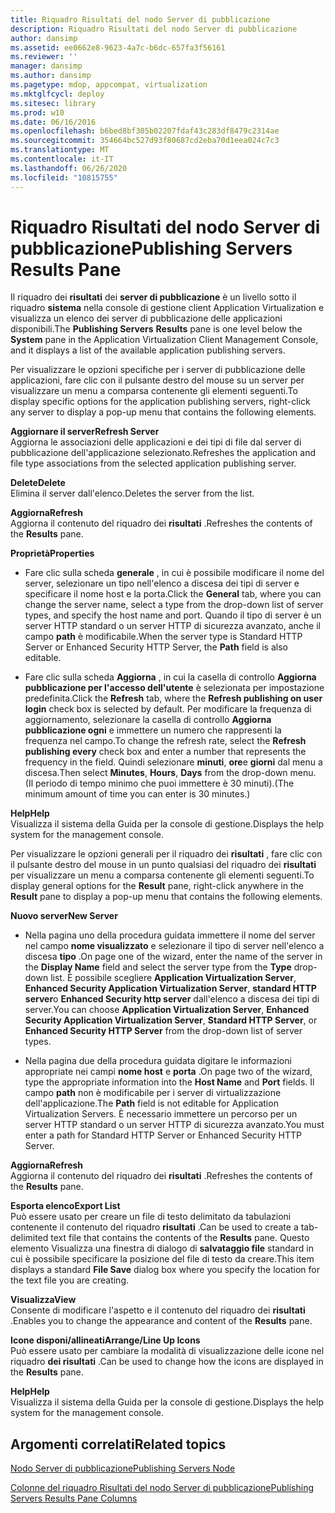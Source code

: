 ```yaml
---
title: Riquadro Risultati del nodo Server di pubblicazione
description: Riquadro Risultati del nodo Server di pubblicazione
author: dansimp
ms.assetid: ee0662e8-9623-4a7c-b6dc-657fa3f56161
ms.reviewer: ''
manager: dansimp
ms.author: dansimp
ms.pagetype: mdop, appcompat, virtualization
ms.mktglfcycl: deploy
ms.sitesec: library
ms.prod: w10
ms.date: 06/16/2016
ms.openlocfilehash: b6bed8bf305b02207fdaf43c283df8479c2314ae
ms.sourcegitcommit: 354664bc527d93f80687cd2eba70d1eea024c7c3
ms.translationtype: MT
ms.contentlocale: it-IT
ms.lasthandoff: 06/26/2020
ms.locfileid: "10815755"
---
```

# <span data-ttu-id="0ce87-103">Riquadro Risultati del nodo Server di pubblicazione</span><span class="sxs-lookup"><span data-stu-id="0ce87-103">Publishing Servers Results Pane</span></span>


<span data-ttu-id="0ce87-104">Il riquadro dei **risultati** dei **server di pubblicazione** è un livello sotto il riquadro **sistema** nella console di gestione client Application Virtualization e visualizza un elenco dei server di pubblicazione delle applicazioni disponibili.</span><span class="sxs-lookup"><span data-stu-id="0ce87-104">The **Publishing Servers** **Results** pane is one level below the **System** pane in the Application Virtualization Client Management Console, and it displays a list of the available application publishing servers.</span></span>

<span data-ttu-id="0ce87-105">Per visualizzare le opzioni specifiche per i server di pubblicazione delle applicazioni, fare clic con il pulsante destro del mouse su un server per visualizzare un menu a comparsa contenente gli elementi seguenti.</span><span class="sxs-lookup"><span data-stu-id="0ce87-105">To display specific options for the application publishing servers, right-click any server to display a pop-up menu that contains the following elements.</span></span>

<a href="" id="refresh-server"></a>**<span data-ttu-id="0ce87-106">Aggiornare il server</span><span class="sxs-lookup"><span data-stu-id="0ce87-106">Refresh Server</span></span>**  
<span data-ttu-id="0ce87-107">Aggiorna le associazioni delle applicazioni e dei tipi di file dal server di pubblicazione dell'applicazione selezionato.</span><span class="sxs-lookup"><span data-stu-id="0ce87-107">Refreshes the application and file type associations from the selected application publishing server.</span></span>

<a href="" id="delete"></a>**<span data-ttu-id="0ce87-108">Delete</span><span class="sxs-lookup"><span data-stu-id="0ce87-108">Delete</span></span>**  
<span data-ttu-id="0ce87-109">Elimina il server dall'elenco.</span><span class="sxs-lookup"><span data-stu-id="0ce87-109">Deletes the server from the list.</span></span>

<a href="" id="refresh"></a>**<span data-ttu-id="0ce87-110">Aggiorna</span><span class="sxs-lookup"><span data-stu-id="0ce87-110">Refresh</span></span>**  
<span data-ttu-id="0ce87-111">Aggiorna il contenuto del riquadro dei **risultati** .</span><span class="sxs-lookup"><span data-stu-id="0ce87-111">Refreshes the contents of the **Results** pane.</span></span>

<a href="" id="properties"></a>**<span data-ttu-id="0ce87-112">Proprietà</span><span class="sxs-lookup"><span data-stu-id="0ce87-112">Properties</span></span>**  
-   <span data-ttu-id="0ce87-113">Fare clic sulla scheda **generale** , in cui è possibile modificare il nome del server, selezionare un tipo nell'elenco a discesa dei tipi di server e specificare il nome host e la porta.</span><span class="sxs-lookup"><span data-stu-id="0ce87-113">Click the **General** tab, where you can change the server name, select a type from the drop-down list of server types, and specify the host name and port.</span></span> <span data-ttu-id="0ce87-114">Quando il tipo di server è un server HTTP standard o un server HTTP di sicurezza avanzato, anche il campo **path** è modificabile.</span><span class="sxs-lookup"><span data-stu-id="0ce87-114">When the server type is Standard HTTP Server or Enhanced Security HTTP Server, the **Path** field is also editable.</span></span>

-   <span data-ttu-id="0ce87-115">Fare clic sulla scheda **Aggiorna** , in cui la casella di controllo **Aggiorna pubblicazione per l'accesso dell'utente** è selezionata per impostazione predefinita.</span><span class="sxs-lookup"><span data-stu-id="0ce87-115">Click the **Refresh** tab, where the **Refresh publishing on user login** check box is selected by default.</span></span> <span data-ttu-id="0ce87-116">Per modificare la frequenza di aggiornamento, selezionare la casella di controllo **Aggiorna pubblicazione ogni** e immettere un numero che rappresenti la frequenza nel campo.</span><span class="sxs-lookup"><span data-stu-id="0ce87-116">To change the refresh rate, select the **Refresh publishing every** check box and enter a number that represents the frequency in the field.</span></span> <span data-ttu-id="0ce87-117">Quindi selezionare **minuti**, **ore**e **giorni** dal menu a discesa.</span><span class="sxs-lookup"><span data-stu-id="0ce87-117">Then select **Minutes**, **Hours**, **Days** from the drop-down menu.</span></span> <span data-ttu-id="0ce87-118">(Il periodo di tempo minimo che puoi immettere è 30 minuti).</span><span class="sxs-lookup"><span data-stu-id="0ce87-118">(The minimum amount of time you can enter is 30 minutes.)</span></span>

<a href="" id="help"></a>**<span data-ttu-id="0ce87-119">Help</span><span class="sxs-lookup"><span data-stu-id="0ce87-119">Help</span></span>**  
<span data-ttu-id="0ce87-120">Visualizza il sistema della Guida per la console di gestione.</span><span class="sxs-lookup"><span data-stu-id="0ce87-120">Displays the help system for the management console.</span></span>

<span data-ttu-id="0ce87-121">Per visualizzare le opzioni generali per il riquadro dei **risultati** , fare clic con il pulsante destro del mouse in un punto qualsiasi del riquadro dei **risultati** per visualizzare un menu a comparsa contenente gli elementi seguenti.</span><span class="sxs-lookup"><span data-stu-id="0ce87-121">To display general options for the **Result** pane, right-click anywhere in the **Result** pane to display a pop-up menu that contains the following elements.</span></span>

<a href="" id="new-server"></a>**<span data-ttu-id="0ce87-122">Nuovo server</span><span class="sxs-lookup"><span data-stu-id="0ce87-122">New Server</span></span>**  
-   <span data-ttu-id="0ce87-123">Nella pagina uno della procedura guidata immettere il nome del server nel campo **nome visualizzato** e selezionare il tipo di server nell'elenco a discesa **tipo** .</span><span class="sxs-lookup"><span data-stu-id="0ce87-123">On page one of the wizard, enter the name of the server in the **Display Name** field and select the server type from the **Type** drop-down list.</span></span> <span data-ttu-id="0ce87-124">È possibile scegliere **Application Virtualization Server**, **Enhanced Security Application Virtualization Server**, **standard HTTP server**o **Enhanced Security http server** dall'elenco a discesa dei tipi di server.</span><span class="sxs-lookup"><span data-stu-id="0ce87-124">You can choose **Application Virtualization Server**, **Enhanced Security Application Virtualization Server**, **Standard HTTP Server**, or **Enhanced Security HTTP Server** from the drop-down list of server types.</span></span>

-   <span data-ttu-id="0ce87-125">Nella pagina due della procedura guidata digitare le informazioni appropriate nei campi **nome host** e **porta** .</span><span class="sxs-lookup"><span data-stu-id="0ce87-125">On page two of the wizard, type the appropriate information into the **Host Name** and **Port** fields.</span></span> <span data-ttu-id="0ce87-126">Il campo **path** non è modificabile per i server di virtualizzazione dell'applicazione.</span><span class="sxs-lookup"><span data-stu-id="0ce87-126">The **Path** field is not editable for Application Virtualization Servers.</span></span> <span data-ttu-id="0ce87-127">È necessario immettere un percorso per un server HTTP standard o un server HTTP di sicurezza avanzato.</span><span class="sxs-lookup"><span data-stu-id="0ce87-127">You must enter a path for Standard HTTP Server or Enhanced Security HTTP Server.</span></span>

<a href="" id="refresh"></a>**<span data-ttu-id="0ce87-128">Aggiorna</span><span class="sxs-lookup"><span data-stu-id="0ce87-128">Refresh</span></span>**  
<span data-ttu-id="0ce87-129">Aggiorna il contenuto del riquadro dei **risultati** .</span><span class="sxs-lookup"><span data-stu-id="0ce87-129">Refreshes the contents of the **Results** pane.</span></span>

<a href="" id="export-list"></a>**<span data-ttu-id="0ce87-130">Esporta elenco</span><span class="sxs-lookup"><span data-stu-id="0ce87-130">Export List</span></span>**  
<span data-ttu-id="0ce87-131">Può essere usato per creare un file di testo delimitato da tabulazioni contenente il contenuto del riquadro **risultati** .</span><span class="sxs-lookup"><span data-stu-id="0ce87-131">Can be used to create a tab-delimited text file that contains the contents of the **Results** pane.</span></span> <span data-ttu-id="0ce87-132">Questo elemento Visualizza una finestra di dialogo di **salvataggio file** standard in cui è possibile specificare la posizione del file di testo da creare.</span><span class="sxs-lookup"><span data-stu-id="0ce87-132">This item displays a standard **File Save** dialog box where you specify the location for the text file you are creating.</span></span>

<a href="" id="view"></a>**<span data-ttu-id="0ce87-133">Visualizza</span><span class="sxs-lookup"><span data-stu-id="0ce87-133">View</span></span>**  
<span data-ttu-id="0ce87-134">Consente di modificare l'aspetto e il contenuto del riquadro dei **risultati** .</span><span class="sxs-lookup"><span data-stu-id="0ce87-134">Enables you to change the appearance and content of the **Results** pane.</span></span>

<a href="" id="arrange-line-up-icons"></a>**<span data-ttu-id="0ce87-135">Icone disponi/allineati</span><span class="sxs-lookup"><span data-stu-id="0ce87-135">Arrange/Line Up Icons</span></span>**  
<span data-ttu-id="0ce87-136">Può essere usato per cambiare la modalità di visualizzazione delle icone nel riquadro **dei risultati** .</span><span class="sxs-lookup"><span data-stu-id="0ce87-136">Can be used to change how the icons are displayed in the **Results** pane.</span></span>

<a href="" id="help"></a>**<span data-ttu-id="0ce87-137">Help</span><span class="sxs-lookup"><span data-stu-id="0ce87-137">Help</span></span>**  
<span data-ttu-id="0ce87-138">Visualizza il sistema della Guida per la console di gestione.</span><span class="sxs-lookup"><span data-stu-id="0ce87-138">Displays the help system for the management console.</span></span>

## <span data-ttu-id="0ce87-139">Argomenti correlati</span><span class="sxs-lookup"><span data-stu-id="0ce87-139">Related topics</span></span>


[<span data-ttu-id="0ce87-140">Nodo Server di pubblicazione</span><span class="sxs-lookup"><span data-stu-id="0ce87-140">Publishing Servers Node</span></span>](publishing-servers-node.md)

[<span data-ttu-id="0ce87-141">Colonne del riquadro Risultati del nodo Server di pubblicazione</span><span class="sxs-lookup"><span data-stu-id="0ce87-141">Publishing Servers Results Pane Columns</span></span>](publishing-servers-results-pane-columns.md)

 

 





